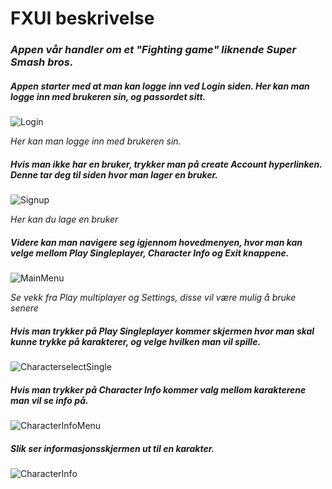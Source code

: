 # FXUI beskrivelse

### _Appen vår handler om et "Fighting game" liknende Super Smash bros._ 

##### Appen starter med at man kan logge inn ved Login siden. Her kan man logge inn med brukeren sin, og passordet sitt.

![Login](https://i.gyazo.com/d6884fff741f5a28a33874705f42a990.png)

_Her kan man logge inn med brukeren sin._

##### Hvis man ikke har en bruker, trykker man på create Account hyperlinken. Denne tar deg til siden hvor man lager en bruker. 

![Signup](https://i.gyazo.com/521ce1531117b51fe7b3d01d3e9d4e5b.png)

_Her kan du lage en bruker_

##### Videre kan man navigere seg igjennom hovedmenyen, hvor man kan velge mellom **Play Singleplayer**, **Character Info** og **Exit** knappene.

![MainMenu](https://i.gyazo.com/9f75c0c3c707476888a4fcfecc7fcaa8.png)

_Se vekk fra Play multiplayer og Settings, disse vil være mulig å bruke senere_

##### Hvis man trykker på **Play Singleplayer** kommer skjermen hvor man skal kunne trykke på karakterer, og velge hvilken man vil spille. 

![CharacterselectSingle](https://i.gyazo.com/1447abbb26e97ab6271a3d641273a3bc.png)

##### Hvis man trykker på **Character Info** kommer valg mellom karakterene man vil se info på.

![CharacterInfoMenu](https://i.gyazo.com/6c309f979a8e650ea5fd930924b2f888.png)

##### Slik ser informasjonsskjermen ut til en karakter.

![CharacterInfo](https://i.gyazo.com/419a07cd39dc43de92b9f009c22404dc.jpg)